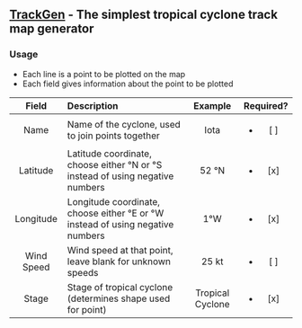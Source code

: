 ## [TrackGen](https://trackgen.codingcactus.repl.co/) - The simplest tropical cyclone track map generator

### Usage
- Each line is a point to be plotted on the map
- Each field gives information about the point to be plotted

| Field      | Description | Example | Required? |
|:----------:|:------------|:-------:|:---------:|
| Name       | Name of the cyclone, used to join points together | Iota | <ul><li> [ ] </li></ul> |
| Latitude   | Latitude coordinate, choose either °N or °S instead of using negative numbers | 52 °N | <ul><li> [x] </li></ul> |
| Longitude  | Longitude coordinate, choose either °E or °W instead of using negative numbers | 1°W | <ul><li> [x] </li></ul> |
| Wind Speed | Wind speed at that point, leave blank for unknown speeds | 25 kt | <ul><li> [ ] </li></ul> |
| Stage      | Stage of tropical cyclone (determines shape used for point) | Tropical Cyclone | <ul><li> [x] </li></ul> |